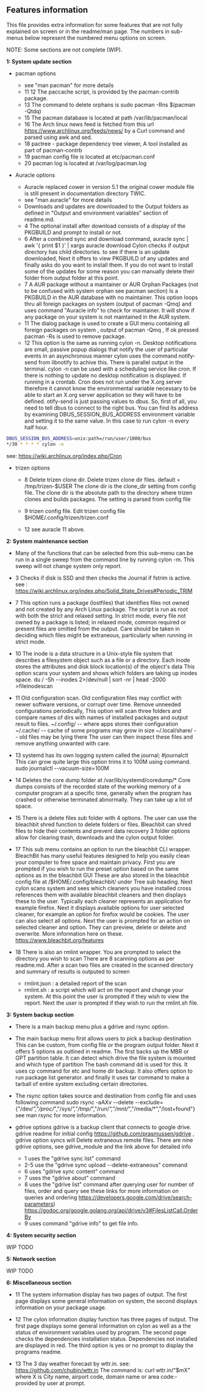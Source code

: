 Features information
-------------

This file provides extra information for some features 
that are not fully explained on screen or in the readme/man page.
The numbers in sub-menus below represent the numbered menu options on screen.

NOTE: Some sections are not complete (WIP). 

**1: System update section**
* pacman options
	* see "man pacman" for more details
	* 11 12 The paccache script, is provided by the pacman-contrib package.
	* 13 The command to delete orphans is sudo pacman -Rns $(pacman -Qtdq)
	* 15 The pacman database is located at path /var/lib/pacman/local
	* 16 The Arch linux news feed is fetched from this url https://www.archlinux.org/feeds/news/ 
by a Curl command and parsed using awk and sed.
	* 18 pactree - package dependency tree viewer, A tool installed as part of pacman-contrb
	* 19 pacman config file is located at etc/pacman.conf
	* 20 pacman log is located at /var/log/pacman.log

* Auracle options 
	* Auracle replaced cower in version 5.1 the original cower module file 
is still present in documentation directory TWIC. 
	* see "man auracle" for more details
	* Downloads and updates are downloaded to the Output folders as defined in 
"Output and environment variables" section of readme.md. 
	* 4 The optional install after download consists of a display of the PKGBUILD
and prompt to install or not. 
	* 6 After a combined sync and download command, 
auracle sync | awk  '{ print $1 }' | xargs auracle download
Cylon checks if output directory has child directories.
to see if there is an update downloaded, Next it offers to view PKGBUILD of any updates
and finally asks do you want to install them. If you do not want to install some of the updates
for some reason you can manually delete their folder from output folder at this point.
	* 7 A AUR package without a maintainer or AUR Orphan Packages
	(not to be confused with system orphan see pacman section)
	Is a PKGBUILD in the AUR database with no maintainer. 
	This option loops thru all foreign packages on system (output of pacman -Qmq)
	and uses command "Auracle info" to check for maintainer. It will show if any package on your system 
	is not maintained in the AUR system.
	* 11 The dialog package is used to create a GUI menu containing all foreign 
packages on system , output of pacman -Qmq , If ok pressed pacman -Rs is used to remove package.
	* 12 This option is the same as running cylon -n. 
Desktop notifications are small, passive popup dialogs 
that notify the user of particular events in an asynchronous manner
cylon uses the command notify-send from libnotify to achive this. 
There is parallel output in the terminal. 
cylon -n can be used with a scheduling service like cron. If there is nothing to update
no desktop notification is displayed. If running in a crontab. Cron does not run under the X.org server therefore 
it cannot know the environmental variable necessary to be able to start an X.org server application so they will have to be defined.
otify-send is just passing values to dbus. So, first of all, you need to tell dbus to connect to the right bus. 
You can find its address by examining DBUS_SESSION_BUS_ADDRESS environment variable and setting it to the same value. 
In this case to run cylon -n every half hour.

```sh
DBUS_SESSION_BUS_ADDRESS=unix:path=/run/user/1000/bus
*/30 * * * * cylon -n

```
see: https://wiki.archlinux.org/index.php/Cron


* trizen options
	* 8 Delete trizen clone dir. 
Delete trizen clone dir files. default = /tmp/trizen-$USER
The clone dir is the clone_dir setting from config file.
The clone dir is the absolute path to the directory
where trizen clones and builds packages. The setting is parsed from config file

	* 9 trizen config file. 
Edit trizen config file $HOME/.config/trizen/trizen.conf

	* 12 see auracle 11 above.

**2: System maintenance section**

* Many of the functions that can be selected from this sub-menu can be run in a single 
sweep from the command line by running  cylon -m. This sweep will not change system
only report.

* 3 Checks if disk is SSD and then checks the Journal if fstrim is active.
see : https://wiki.archlinux.org/index.php/Solid_State_Drives#Periodic_TRIM 

* 7 This option runs a package (lostfiles) that identifies files not owned 
and not created by any Arch Linux package. The script is run as root with both the strict and relaxed setting. 
 In strict mode, every file not owned by a package is listed; in relaxed mode, common required 
or present files are omitted from the output. Care should be taken in deciding which files might be extraneous, 
particularly when running in strict mode.

* 10 The inode is a data structure in a Unix-style file system that describes a filesystem object such as a file or a directory. 
Each inode stores the attributes and disk block location(s) of the object's data
This option scans your system and shows which folders are taking up inodes space.
du / -Sh --inodes 2>/dev/null | sort -nr | head -2000 >fileinodescan

* 11 Old configuration scan. Old configuration files may conflict with newer software versions,
or corrupt over time. Remove unneeded configurations periodically, 
This option will scan three folders and compare names of dirs with
names of installed packages and output result to files.
~/.config/ -- where apps stores their configuration
~/.cache/ -- cache of some programs may grow in size
~/.local/share/ -- old files may be lying there
The user can then inspect these files and remove anything unwanted with care.

* 13 systemd has its own logging system called the journal; #journalctl
This can grow quite large this option trims it to 100M using command. 
sudo journalctl --vacuum-size=100M


* 14 Deletes the core dump folder at /var/lib/systemd/coredump/* 
Core dumps consists of the recorded state of the working memory of a computer program at a specific time, 
generally when the program has crashed or otherwise terminated abnormally. They can take up a lot of space.


* 15 There is a delete files sub folder with 4 options. The user can use the bleachbit shred function
to delete folders or files. Bleachbit can shred files to hide their contents and prevent data recovery
3 folder options allow for clearing trash, downloads and the cylon output folder.

* 17 This sub menu contains an option to run the bleachbit CLI wrapper. BleachBit has many useful 
features designed to help you easily clean your computer to free space and maintain privacy. 
First you are prompted 
if you wish to run the preset option based on the same options as in the bleachbit GUI
These are also stored in the bleachbit config file at /$HOME/.config/bleachbit/ 
under Tree sub heading. Next cylon scans system and sees which cleaners you have installed 
cross references them with available bleachbit cleaners and then displays these to the user. 
Typically each cleaner represents an application for example firefox. Next it displays available 
options for user selected cleaner, for example an option for firefox would be cookies. 
The user can also select all options. 
Next the user is prompted for an action on selected cleaner and option. They can preview,
delete or delete and overwrite. 
More information here on these.
https://www.bleachbit.org/features

* 18 There is also an rmlint wrapper. You are prompted to select the directory you wish to scan 
There are 8 scanning options as per readme.md. After a scan two files are created
in the scanned directory and summary of results is outputed to screen
	* rmlint.json : a detailed report of the scan
	* rmlint.sh : a script which will act on the report and change your system.
At this point the user is prompted if they wish to view the report. Next the user
is prompted if they wish to run the rmlint.sh file. 



**3: System backup section**

* There is a main backup menu plus a gdrive and rsync option.
* The main backup menu first allows users to pick a backup destination
This can be custom, from config file or the program output folder.
Next it offers 5 options as outlined in readme. The first backs up the MBR or GPT
partition table. It can detect which drive the file system is mounted and which type of partition 
The bash command dd is used for this. It uses cp command for etc and home dir backup.
It also offers option to run package list generator. and finally it uses tar command to 
make a tarball of entire system excluding certain directories. 
* The rsync option takes source and destination from config file and uses following command
sudo rsync -aAXv --delete  --exclude={"/dev/*","/proc/*","/sys/*","/tmp/*","/run/*","/mnt/*","/media/*","/lost+found"} 
see man rsync for more information.

* gdrive options
gdrive is a backup client that connects to google drive.
gdrive readme for initial config https://github.com/prasmussen/gdrive ,
gdrive option syncs will Delete extraneous remote files.
There are nine gdrive options, see gdrive_module and the link above for detailed info
	* 1 uses the "gdrive sync list" command
	* 2-5 use the "gdrive sync upload --delete-extraneous" command
	* 6 uses "gdrive sync content" command
	* 7 uses the "gdrive about" command
	* 8 uses the "gdrive list" command after querying user for number of files, order and query
see these links for more information on queries and ordering 
https://developers.google.com/drive/search-parameters)
https://godoc.org/google.golang.org/api/drive/v3#FilesListCall.OrderBy
	* 9 uses command "gdrive info" to get file info.

**4: System security section**

WIP TODO

**5: Network section**

WIP TODO

**6: Miscellaneous section**

* 11 The system information display has two pages of output. The first page
displays some general information on system, the second displays information on 
your package usage.

* 12 The cylon information display function has three pages of output.
The first page displays some general information on cylon as well as
a the status of environment variables used by program. The second page 
checks the dependencies installation status. Dependencies not installed are 
displayed in red. The third option is yes or no prompt to display the programs readme.

* 13 The 3 day weather forecast by wttr.in. 
see: https://github.com/chubin/wttr.in 
The command is: curl wttr.in/"$mX" 
where X is City name, airport code, domain name or area code:- provided by user 
at prompt.



